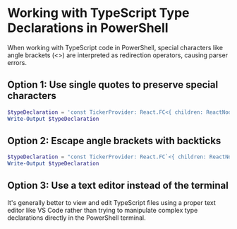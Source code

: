 # Working with TypeScript Type Declarations in PowerShell

When working with TypeScript code in PowerShell, special characters like angle brackets (<>) are interpreted as redirection operators, causing parser errors.

## Option 1: Use single quotes to preserve special characters

```powershell
$typeDeclaration = 'const TickerProvider: React.FC<{ children: ReactNode }> = ({ children }) => {'
Write-Output $typeDeclaration
```

## Option 2: Escape angle brackets with backticks

```powershell
$typeDeclaration = "const TickerProvider: React.FC`<{ children: ReactNode }`> = ({ children }) => {"
Write-Output $typeDeclaration
```

## Option 3: Use a text editor instead of the terminal

It's generally better to view and edit TypeScript files using a proper text editor like VS Code rather than trying to manipulate complex type declarations directly in the PowerShell terminal.

